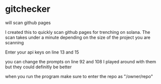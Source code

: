 # gitchecker
will scan github pages


I created this to quickly scan github pages for trenching on solana. The scan takes under a minute depending on the size of the project you are scanning

Enter your api keys on line 13 and 15 

you can change the prompts on line 92 and 108 I played around with them but they could definitly be better 

when you run the program make sure to enter the repo as "/owner/repo"
